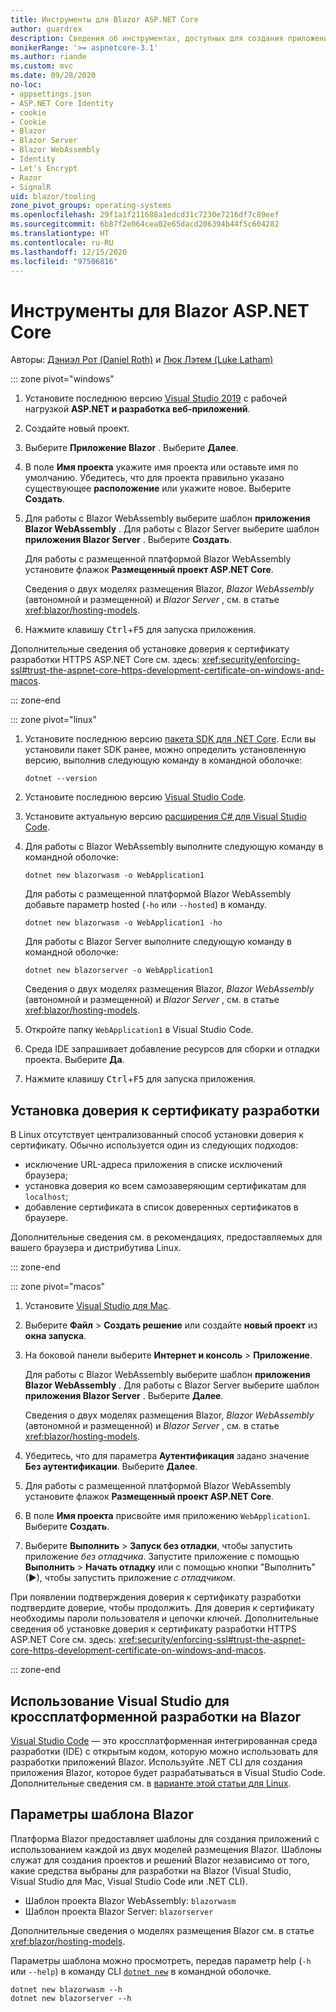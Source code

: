 ```yaml
---
title: Инструменты для Blazor ASP.NET Core
author: guardrex
description: Сведения об инструментах, доступных для создания приложений Blazor.
monikerRange: '>= aspnetcore-3.1'
ms.author: riande
ms.custom: mvc
ms.date: 09/28/2020
no-loc:
- appsettings.json
- ASP.NET Core Identity
- cookie
- Cookie
- Blazor
- Blazor Server
- Blazor WebAssembly
- Identity
- Let's Encrypt
- Razor
- SignalR
uid: blazor/tooling
zone_pivot_groups: operating-systems
ms.openlocfilehash: 29f1a1f211688a1edcd31c7230e7216df7c89eef
ms.sourcegitcommit: 6b87f2e064cea02e65dacd206394b44f5c604282
ms.translationtype: HT
ms.contentlocale: ru-RU
ms.lasthandoff: 12/15/2020
ms.locfileid: "97506816"
---
```

# <a name="tooling-for-aspnet-core-no-locblazor"></a>Инструменты для Blazor ASP.NET Core

Авторы: [Дэниэл Рот (Daniel Roth)](https://github.com/danroth27) и [Люк Лэтем (Luke Latham)](https://github.com/guardrex)

::: zone pivot="windows"

1. Установите последнюю версию [Visual Studio 2019](https://visualstudio.microsoft.com/downloads/) с рабочей нагрузкой **ASP.NET и разработка веб-приложений**.

1. Создайте новый проект.

1. Выберите **Приложение Blazor** . Выберите **Далее**.

1. В поле **Имя проекта** укажите имя проекта или оставьте имя по умолчанию. Убедитесь, что для проекта правильно указано существующее **расположение** или укажите новое. Выберите **Создать**.

1. Для работы с Blazor WebAssembly выберите шаблон **приложения Blazor WebAssembly** . Для работы с Blazor Server выберите шаблон **приложения Blazor Server** . Выберите **Создать**.

   Для работы с размещенной платформой Blazor WebAssembly установите флажок **Размещенный проект ASP.NET Core**.

   Сведения о двух моделях размещения Blazor, *Blazor WebAssembly* (автономной и размещенной) и *Blazor Server* , см. в статье <xref:blazor/hosting-models>.

1. Нажмите клавишу <kbd>Ctrl</kbd>+<kbd>F5</kbd> для запуска приложения.

Дополнительные сведения об установке доверия к сертификату разработки HTTPS ASP.NET Core см. здесь: <xref:security/enforcing-ssl#trust-the-aspnet-core-https-development-certificate-on-windows-and-macos>.

::: zone-end

::: zone pivot="linux"

1. Установите последнюю версию [пакета SDK для .NET Core](https://dotnet.microsoft.com/download). Если вы установили пакет SDK ранее, можно определить установленную версию, выполнив следующую команду в командной оболочке:

   ```dotnetcli
   dotnet --version
   ```

1. Установите последнюю версию [Visual Studio Code](https://code.visualstudio.com).

1. Установите актуальную версию [расширения C# для Visual Studio Code](https://marketplace.visualstudio.com/items?itemName=ms-dotnettools.csharp).

1. Для работы с Blazor WebAssembly выполните следующую команду в командной оболочке:

   ```dotnetcli
   dotnet new blazorwasm -o WebApplication1
   ```

   Для работы с размещенной платформой Blazor WebAssembly добавьте параметр hosted (`-ho` или `--hosted`) в команду.
   
   ```dotnetcli
   dotnet new blazorwasm -o WebApplication1 -ho
   ```
   
   Для работы с Blazor Server выполните следующую команду в командной оболочке:

   ```dotnetcli
   dotnet new blazorserver -o WebApplication1
   ```

   Сведения о двух моделях размещения Blazor, *Blazor WebAssembly* (автономной и размещенной) и *Blazor Server* , см. в статье <xref:blazor/hosting-models>.

1. Откройте папку `WebApplication1` в Visual Studio Code.

1. Среда IDE запрашивает добавление ресурсов для сборки и отладки проекта. Выберите **Да**.

1. Нажмите клавишу <kbd>Ctrl</kbd>+<kbd>F5</kbd> для запуска приложения.

## <a name="trust-a-development-certificate"></a>Установка доверия к сертификату разработки

В Linux отсутствует централизованный способ установки доверия к сертификату. Обычно используется один из следующих подходов:

* исключение URL-адреса приложения в списке исключений браузера;
* установка доверия ко всем самозаверяющим сертификатам для `localhost`;
* добавление сертификата в список доверенных сертификатов в браузере.

Дополнительные сведения см. в рекомендациях, предоставляемых для вашего браузера и дистрибутива Linux.

::: zone-end

::: zone pivot="macos"

1. Установите [Visual Studio для Mac](https://visualstudio.microsoft.com/vs/mac/).

1. Выберите **Файл** > **Создать решение** или создайте **новый проект** из **окна запуска**.

1. На боковой панели выберите **Интернет и консоль** > **Приложение**.

   Для работы с Blazor WebAssembly выберите шаблон **приложения Blazor WebAssembly** . Для работы с Blazor Server выберите шаблон **приложения Blazor Server** . Выберите **Далее**.

   Сведения о двух моделях размещения Blazor, *Blazor WebAssembly* (автономной и размещенной) и *Blazor Server* , см. в статье <xref:blazor/hosting-models>.

1. Убедитесь, что для параметра **Аутентификация** задано значение **Без аутентификации**. Выберите **Далее**.

1. Для работы с размещенной платформой Blazor WebAssembly установите флажок **Размещенный проект ASP.NET Core**.

1. В поле **Имя проекта** присвойте имя приложению `WebApplication1`. Выберите **Создать**.

1. Выберите **Выполнить** > **Запуск без отладки**, чтобы запустить приложение *без отладчика*. Запустите приложение с помощью **Выполнить** > **Начать отладку** или с помощью кнопки "Выполнить" (&#9654;), чтобы запустить приложение *с отладчиком*.

При появлении подтверждения доверия к сертификату разработки подтвердите доверие, чтобы продолжить. Для доверия к сертификату необходимы пароли пользователя и цепочки ключей. Дополнительные сведения об установке доверия к сертификату разработки HTTPS ASP.NET Core см. здесь: <xref:security/enforcing-ssl#trust-the-aspnet-core-https-development-certificate-on-windows-and-macos>.

::: zone-end

## <a name="use-visual-studio-code-for-cross-platform-no-locblazor-development"></a>Использование Visual Studio для кроссплатформенной разработки на Blazor

[Visual Studio Code](https://code.visualstudio.com/) — это кроссплатформенная интегрированная среда разработки (IDE) с открытым кодом, которую можно использовать для разработки приложений Blazor. Используйте .NET CLI для создания приложения Blazor, которое будет разрабатываться в Visual Studio Code. Дополнительные сведения см. в [варианте этой статьи для Linux](/aspnet/core/blazor/tooling?pivots=linux).

## <a name="no-locblazor-template-options"></a>Параметры шаблона Blazor

Платформа Blazor предоставляет шаблоны для создания приложений с использованием каждой из двух моделей размещения Blazor. Шаблоны служат для создания проектов и решений Blazor независимо от того, какие средства выбраны для разработки на Blazor (Visual Studio, Visual Studio для Mac, Visual Studio Code или .NET CLI).

* Шаблон проекта Blazor WebAssembly: `blazorwasm`
* Шаблон проекта Blazor Server: `blazorserver`

Дополнительные сведения о моделях размещения Blazor см. в статье <xref:blazor/hosting-models>.

Параметры шаблона можно просмотреть, передав параметр help (`-h` или `--help`) в команду CLI [`dotnet new`](/dotnet/core/tools/dotnet-new) в командной оболочке.

```dotnetcli
dotnet new blazorwasm --h
dotnet new blazorserver --h
```
